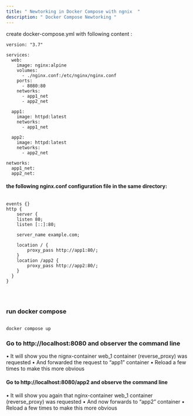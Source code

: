 ```yaml
---
title: " Newtorking in Docker Compose with ngnix  "
description: " Docker Compose Newtorking "
---
```



create docker-compose.yml with following content :

```
version: "3.7"

services:
  web:
    image: nginx:alpine
    volumes:
      - ./nginx.conf:/etc/nginx/nginx.conf
    ports:
      - 8080:80
    networks:
      - app1_net
      - app2_net

  app1:
    image: httpd:latest
    networks:
      - app1_net

  app2:
    image: httpd:latest
    networks:
      - app2_net

networks:
  app1_net:
  app2_net:

```

#### the following nginx.conf configuration file in the same directory:

```

events {}
http {
    server {
    listen 80;
    listen [::]:80;

    server_name example.com;

    location / {
        proxy_pass http://app1:80/;
    }
    location /app2 {
        proxy_pass http://app2:80/;
    }
  }
}




```

### run docker compose 

```

docker compose up 
```

### Go to http://localhost:8080 and observer the command line


•	It will show you the nignx-container web_1 container (reverse_proxy) was requested
•	And forwarded the request to “app1” container
•	Reload a few times to make this more obvious

#### Go to http://localhost:8080/app2 and observe the command line
•	It will show you again that nginx-container web_1 container (reverse_proxy) was requested
•	And now forwards to “app2” container
•	Reload a few times to make this more obvious

